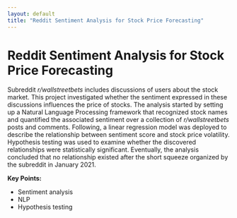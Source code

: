```yaml
---
layout: default
title: "Reddit Sentiment Analysis for Stock Price Forecasting"
---
```


# Reddit Sentiment Analysis for Stock Price Forecasting

Subreddit *r/wallstreetbets* includes discussions of users about the stock market. This project investigated whether the sentiment expressed in these discussions influences the price of stocks. The analysis started by setting up a Natural Language Processing framework that recognized stock names and quantified the associated sentiment over a collection of *r/wallstreetbets* posts and comments. Following, a linear regression model was deployed to describe the relationship between sentiment score and stock price volatility. Hypothesis testing was used to examine whether the discovered relationships were statistically significant. Eventually, the analysis concluded that no relationship existed after the short squeeze organized by the subreddit in January 2021.

**Key Points:**
- Sentiment analysis
- NLP
- Hypothesis testing
